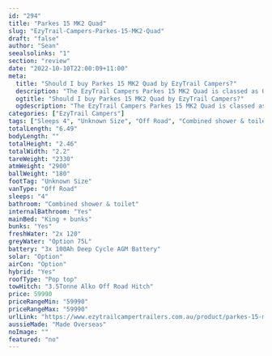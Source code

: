 ```yaml
---
id: "294"
title: "Parkes 15 MK2 Quad"
slug: "EzyTrail-Campers-Parkes-15-MK2-Quad"
draft: "false"
author: "Sean"
seealsolinks: "1"
section: "review"
date: "2022-10-10T22:00:09+11:00"
meta:
  title: "Should I buy Parkes 15 MK2 Quad by EzyTrail Campers?"
  description: "The EzyTrail Campers Parkes 15 MK2 Quad is classed as Off Road, and sleeps 4 people. It is Made Overseas and comes in at Unknown Size. It generally has Combined shower & toilet."
  ogtitle: "Should I buy Parkes 15 MK2 Quad by EzyTrail Campers?"
  ogdescription: "The EzyTrail Campers Parkes 15 MK2 Quad is classed as Off Road, and sleeps 4 people. It is Made Overseas and comes in at Unknown Size. It generally has Combined shower & toilet."
categories: ["EzyTrail Campers"]
tags: ["Sleeps 4", "Unknown Size", "Off Road", "Combined shower & toilet", "Pop top", "50 - 60k", "Made Overseas"]
totalLength: "6.49"
bodyLength: ""
totalHeight: "2.46"
totalWidth: "2.2"
tareWeight: "2330"
atmWeight: "2900"
ballWeight: "180"
footTag: "Unknown Size"
vanType: "Off Road"
sleeps: "4"
bathroom: "Combined shower & toilet"
internalBathroom: "Yes"
mainBed: "King + bunks"
bunks: "Yes"
freshWater: "2x 120"
greyWater: "Option 75L"
battery: "3x 100Ah Deep Cycle AGM Battery"
solar: "Option"
airCon: "Option"
hybrid: "Yes"
roofType: "Pop top"
towHitch: "3.5Tonne Alko Off Road Hitch"
price: 59990
priceRangeMin: "59990"
priceRangeMax: "59990"
urlLink: "https://www.ezytrailcampertrailers.com.au/product/parkes-15-mk2/"
aussieMade: "Made Overseas"
noImage: ""
featured: "no"
---
```

